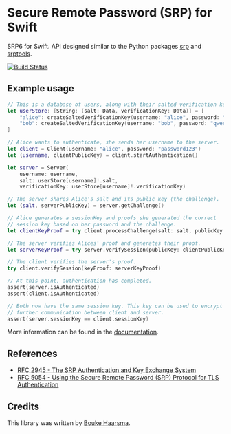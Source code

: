 Secure Remote Password (SRP) for Swift
======================================

SRP6 for Swift. API designed similar to the Python packages [srp][2] and [srptools][3].

[![Build Status](https://travis-ci.org/Bouke/SRP.svg?branch=master)](https://travis-ci.org/Bouke/SRP)

## Example usage

```swift
// This is a database of users, along with their salted verification keys
let userStore: [String: (salt: Data, verificationKey: Data)] = [
    "alice": createSaltedVerificationKey(username: "alice", password: "password123"),
    "bob": createSaltedVerificationKey(username: "bob", password: "qwerty12345"),
]

// Alice wants to authenticate, she sends her username to the server.
let client = Client(username: "alice", password: "password123")
let (username, clientPublicKey) = client.startAuthentication()

let server = Server(
    username: username,
    salt: userStore[username]!.salt,
    verificationKey: userStore[username]!.verificationKey)

// The server shares Alice's salt and its public key (the challenge).
let (salt, serverPublicKey) = server.getChallenge()

// Alice generates a sessionKey and proofs she generated the correct
// session key based on her password and the challenge.
let clientKeyProof = try client.processChallenge(salt: salt, publicKey: serverPublicKey)

// The server verifies Alices' proof and generates their proof.
let serverKeyProof = try server.verifySession(publicKey: clientPublicKey, keyProof: clientKeyProof)

// The client verifies the server's proof.
try client.verifySession(keyProof: serverKeyProof)

// At this point, authentication has completed.
assert(server.isAuthenticated)
assert(client.isAuthenticated)

// Both now have the same session key. This key can be used to encrypt
// further communication between client and server.
assert(server.sessionKey == client.sessionKey)
```

More information can be found in the [documentation](http://boukehaarsma.nl/SRP).

## References

* [RFC 2945 - The SRP Authentication and Key Exchange System][0]
* [RFC 5054 - Using the Secure Remote Password (SRP) Protocol for TLS Authentication][1]

## Credits

This library was written by [Bouke Haarsma](https://twitter.com/BoukeHaarsma).

[0]: https://tools.ietf.org/html/rfc2945
[1]: https://tools.ietf.org/html/rfc5054
[2]: https://pypi.python.org/pypi/srp
[3]: https://pypi.python.org/pypi/srptools
